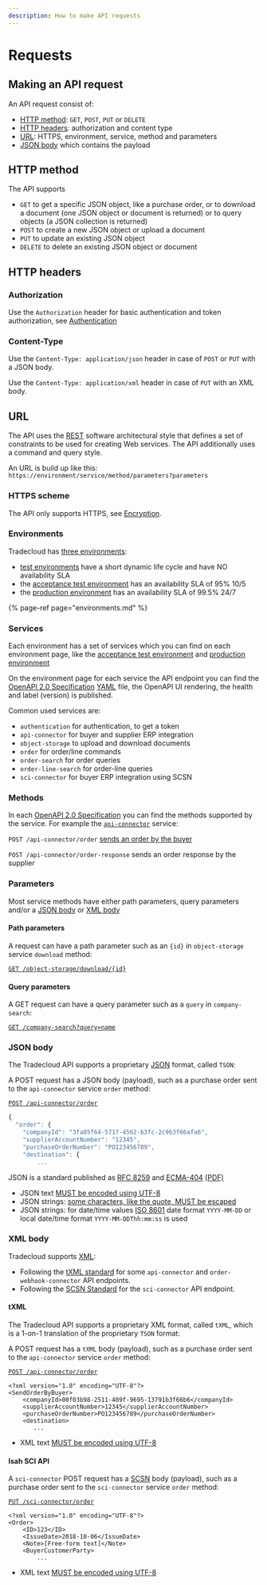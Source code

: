 ```yaml
---
description: How to make API requests
---
```


# Requests

## Making an API request

An API request consist of:

* [HTTP method](requests.md#HTTP-method): `GET`, `POST`, `PUT` or `DELETE`
* [HTTP headers](requests.md#HTTP-headers): authorization and content type
* [URL](requests.md#URL): HTTPS, environment, service, method and parameters
* [JSON body](requests.md#json-body) which contains the payload

## HTTP method

The API supports

* `GET` to get a specific JSON object, like a purchase order, or to download a document \(one JSON object or document is returned\) or to query objects \(a JSON collection is returned\)
* `POST` to create a new JSON object or upload a document
* `PUT` to update an existing JSON object
* `DELETE` to delete an existing JSON object or document

## HTTP headers

### Authorization

Use the `Authorization` header for basic authentication and token authorization, see [Authentication](../security/authentication.md)

### Content-Type

Use the `Content-Type: application/json` header in case of `POST` or `PUT` with a JSON body.

Use the `Content-Type: application/xml` header in case of `PUT` with an XML body.

## URL

The API uses the [REST](https://en.wikipedia.org/wiki/Representational_state_transfer) software architectural style that defines a set of constraints to be used for creating Web services. The API additionally uses a command and query style.

An URL is build up like this: `https://environment/service/method/parameters?parameters`

### HTTPS scheme

The API only supports HTTPS, see [Encryption](../security/encryption.md).

### Environments

Tradecloud has [three environments](environments.md):

* [test environments](https://api.test.tradecloud1.com) have a short dynamic life cycle and have NO availability SLA
* the [acceptance test environment](https://api.accp.tradecloud1.com) has an availability SLA of 95% 10/5
* the [production environment](https://api.tradecloud1.com/) has an availability SLA of 99.5% 24/7

{% page-ref page="environments.md" %}

### Services

Each environment has a set of services which you can find on each environment page, like the [acceptance test environment](https://api.accp.tradecloud1.com) and [production environment](https://api.tradecloud1.com/)

On the environment page for each service the API endpoint you can find the [OpenAPI 2.0 Specification](https://swagger.io/specification/v2/) [YAML](https://yaml.org/spec/1.2/spec.html) file, the OpenAPI UI rendering, the health and label \(version\) is published.

Common used services are:

* `authentication` for authentication, to get a token
* `api-connector` for buyer and supplier ERP integration
* `object-storage` to upload and download documents
* `order` for order/line commands
* `order-search` for order queries
* `order-line-search` for order-line queries
* `sci-connector` for buyer ERP integration using SCSN

### Methods

In each [OpenAPI 2.0 Specification](https://swagger.io/specification/v2/) you can find the methods supported by the service. For example the [`api-connector`](https://swagger-ui.accp.tradecloud1.com/?url=https://api.accp.tradecloud1.com/v2/api-connector/specs.yaml) service:

`POST /api-connector/order` [sends an order by the buyer](../buyer/issue/)

`POST /api-connector/order-response` sends an order response by the supplier

### Parameters

Most service methods have either path parameters, query parameters and/or a [JSON body](requests.md#JSON-body) or [XML body](requests.md#XML-body)

#### Path parameters

A request can have a path parameter such as an `{id}` in `object-storage` service `download` method:

[`GET /object-storage/download/{id}`](https://swagger-ui.accp.tradecloud1.com/?url=https://api.accp.tradecloud1.com/v2/object-storage/specs.yaml#/object-storage/download)

#### Query parameters

A GET request can have a query parameter such as a `query` in `company-search`:

[`GET /company-search?query=name`](https://swagger-ui.accp.tradecloud1.com/?url=https://api.accp.tradecloud1.com/v2/company-search/specs.yaml#/company-search/CompanySearchRoute)

### JSON body
The Tradecloud API supports a proprietary [JSON](standards.md#json) format, called `TSON`:

A POST request has a JSON body \(payload\), such as a purchase order sent to the `api-connector` service `order` method:

[`POST /api-connector/order`](https://swagger-ui.accp.tradecloud1.com/?url=https://api.accp.tradecloud1.com/v2/api-connector/specs.yaml#/buyer-endpoints/sendOrderByBuyerRoute)

```javascript
{
  "order": {
    "companyId": "3fa85f64-5717-4562-b3fc-2c963f66afa6",
    "supplierAccountNumber": "12345",
    "purchaseOrderNumber": "PO123456789",
    "destination": {
        ...
```

JSON is a standard published as [RFC 8259](https://tools.ietf.org/html/rfc8259) and [ECMA-404](https://www.ecma-international.org/publications/standards/Ecma-404.htm) [\(PDF\)](https://www.ecma-international.org/publications/files/ECMA-ST/ECMA-404.pdf)

* JSON text [MUST be encoded using UTF-8](https://tools.ietf.org/html/rfc8259#section-8.1)
* JSON strings: [some characters, like the quote, MUST be escaped](https://tools.ietf.org/html/rfc8259#section-7)
* JSON strings: for date/time values [ISO 8601](https://en.wikipedia.org/wiki/ISO_8601) date format `YYYY-MM-DD` or local date/time format `YYYY-MM-DDThh:mm:ss` is used

### XML body

Tradecloud supports [XML](standards.md#xml):

- Following the [tXML standard](json-vs-xml.md) for some `api-connector` and `order-webhook-connector` API endpoints.
- Following the [SCSN Standard](https://smartconnected.semantic-treehouse.nl/#/Standards) for the `sci-connector` API endpoint.

#### tXML

The Tradecloud API supports a proprietary XML format, called `tXML`, which is a 1-on-1 translation of the proprietary `TSON` format:

A POST request has a `tXML` body \(payload\), such as a purchase order sent to the `api-connector` service `order` method:

[`POST /api-connector/order`](https://swagger-ui.accp.tradecloud1.com/?url=https://api.accp.tradecloud1.com/v2/api-connector/specs.yaml#/buyer-endpoints/sendOrderByBuyerRoute)

```markup
<?xml version="1.0" encoding="UTF-8"?>
<SendOrderByBuyer>
    <companyId>00f03b98-2511-489f-9695-13791b3f66b6</companyId>
    <supplierAccountNumber>12345</supplierAccountNumber>
    <purchaseOrderNumber>PO123456789</purchaseOrderNumber>
    <destination>
       ...
```

* XML text [MUST be encoded using UTF-8](https://tools.ietf.org/html/rfc8259#section-8.1)

#### Isah SCI API

A `sci-connector` POST request has a [SCSN](https://smartconnected.semantic-treehouse.nl/#/Projects) body \(payload\), such as a purchase order sent to the `sci-connector` service `order` method:

[`PUT /sci-connector/order`](https://swagger-ui.accp.tradecloud1.com/?url=https://api.accp.tradecloud1.com/v2/sci-connector/specs.yaml#/sci-connector/sendOrderByBuyerRoute)

```markup
<?xml version="1.0" encoding="UTF-8"?>
<Order>
    <ID>123</ID>
    <IssueDate>2018-10-06</IssueDate>
    <Note>[Free-form text]</Note>
    <BuyerCustomerParty>
        ...
```

* XML text [MUST be encoded using UTF-8](https://tools.ietf.org/html/rfc8259#section-8.1)
